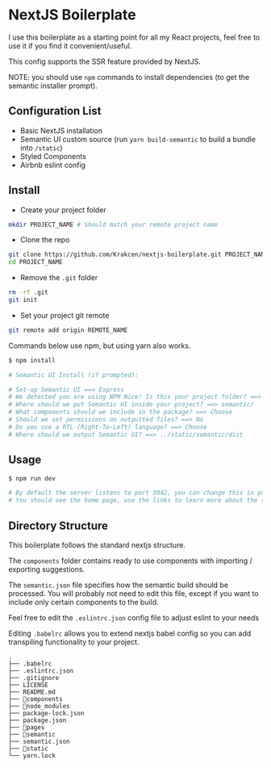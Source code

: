 # NextJS Boilerplate

I use this boilerplate as a starting point for all my React projects, feel free to use it if you find it convenient/useful.

This config supports the SSR feature provided by NextJS.

NOTE: you should use `npm` commands to install dependencies (to get the semantic installer prompt).

## Configuration List

- Basic NextJS installation
- Semantic UI custom source (run `yarn build-semantic` to build a bundle into `/static`)
- Styled Components
- Airbnb eslint config

## Install

- Create your project folder

```bash
mkdir PROJECT_NAME # Should match your remote project name
```

- Clone the repo

```bash
git clone https://github.com/Krakcen/nextjs-boilerplate.git PROJECT_NAME
cd PROJECT_NAME
```

- Remove the `.git` folder

```bash
rm -rf .git
git init
```

- Set your project git remote

```bash
git remote add origin REMOTE_NAME
```

Commands below use npm, but using yarn also works.

```bash
$ npm install

# Semantic UI Install (if prompted):

# Set-up Semantic UI ==> Express
# We detected you are using NPM Nice! Is this your project folder? ==> Yes
# Where should we put Semantic UI inside your project? ==> semantic/
# What components should we include in the package? ==> Choose
# Should we set permissions on outputted files? ==> No
# Do you use a RTL (Right-To-Left) language? ==> Choose
# Where should we output Semantic UI? ==> ../static/semantic/dist
```

## Usage

```bash
$ npm run dev

# By default the server listens to port 3042, you can change this in package.json
# You should see the home page, use the links to learn more about the stack used
```

## Directory Structure

This boilerplate follows the standard nextjs structure.

The `components` folder contains ready to use components with importing / exporting suggestions.

The `semantic.json` file specifies how the semantic build should be processed.
You will probably not need to edit this file, except if you want to include only certain components to the build.

Feel free to edit the `.eslintrc.json` config file to adjust eslint to your needs

Editing `.babelrc` allows you to extend nextjs babel config so you can add transpiling functionality to your project.

```
.
├── .babelrc
├── .eslintrc.json
├── .gitignore
├── LICENSE
├── README.md
├── 📁components
├── 📁node_modules
├── package-lock.json
├── package.json
├── 📁pages
├── 📁semantic
├── semantic.json
├── 📁static
└── yarn.lock
```
